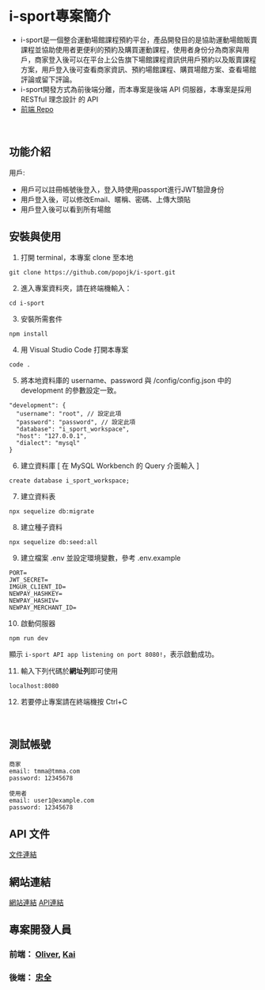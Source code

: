 # i-sport專案簡介
* i-sport是一個整合運動場館課程預約平台，產品開發目的是協助運動場館販賣課程並協助使用者更便利的預約及購買運動課程，使用者身份分為商家與用戶，商家登入後可以在平台上公告旗下場館課程資訊供用戶預約以及販賣課程方案，用戶登入後可查看商家資訊、預約場館課程、購買場館方案、查看場館評論或留下評論。
* i-sport開發方式為前後端分離，而本專案是後端 API 伺服器，本專案是採用 RESTful 理念設計 的 API
* [前端 Repo](https://github.com/Beginneraboutlife116/isport)
<br />

## 功能介紹
用戶:
* 用戶可以註冊帳號後登入，登入時使用passport進行JWT驗證身份
* 用戶登入後，可以修改Email、暱稱、密碼、上傳大頭貼
* 用戶登入後可以看到所有場館


## 安裝與使用
1.  打開 terminal，本專案 clone 至本地
```
git clone https://github.com/popojk/i-sport.git
```

2. 進入專案資料夾，請在終端機輸入：
```
cd i-sport
```

3. 安裝所需套件
```
npm install
```
4. 用 Visual Studio Code 打開本專案
```
code .
```

5. 將本地資料庫的 username、password 與 /config/config.json 中的 development 的參數設定一致。
```
"development": {
  "username": "root", // 設定此項
  "password": "password", // 設定此項
  "database": "i_sport_workspace",
  "host": "127.0.0.1",
  "dialect": "mysql"
}
```

6. 建立資料庫 [ 在 MySQL Workbench 的 Query 介面輸入 ]
```
create database i_sport_workspace;
```
7. 建立資料表 
```
npx sequelize db:migrate
```
8. 建立種子資料
```
npx sequelize db:seed:all
```
9. 建立檔案 .env 並設定環境變數，參考 .env.example
```
PORT=
JWT_SECRET=
IMGUR_CLIENT_ID=
NEWPAY_HASHKEY=
NEWPAY_HASHIV=
NEWPAY_MERCHANT_ID=
```
10. 啟動伺服器
```
npm run dev
```
顯示 ```i-sport API app listening on port 8080!```，表示啟動成功。

11. 輸入下列代碼於**網址列**即可使用
```
localhost:8080
```
12. 若要停止專案請在終端機按 Ctrl+C
<br />

## 測試帳號
```
商家
email: tmma@tmma.com
password: 12345678

使用者
email: user1@example.com
password: 12345678
```

## API 文件
[文件連結](https://isports.tw/api-doc)
<br />

## 網站連結
[網站連結](https://isport-omega.vercel.app/)
[API連結](https://isports.tw/)

## 專案開發人員
### 前端： [Oliver](https://github.com/Ollieeryo), [Kai](https://github.com/Beginneraboutlife116)
### 後端： [忠全](https://github.com/popojk)